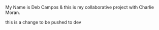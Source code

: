 My Name is Deb Campos & this is my collaborative project with Charlie Moran.

this is a change to be pushed to dev 

